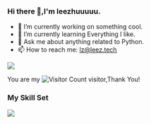 ### Hi there 👋,I'm leezhuuuuu.

- 🔭 I’m currently working on something cool.
- 🌱 I’m currently learning Everything I like.
- 💬 Ask me about anything related to Python.
- 📫 How to reach me: lz@leez.tech

![](https://github-readme-stats.vercel.app/api?username=leezhuuuuu&show_icons=true&theme=transparent)

You are my ![Visitor Count](https://profile-counter.glitch.me/leezhuuuuu/count.svg) visitor,Thank You!

### My Skill Set

![](https://img.shields.io/badge/Python-3776AB?style=for-the-badge&logo=python&logoColor=white)


